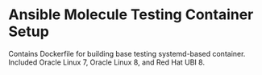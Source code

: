 # Ansible Molecule Testing Container Setup

Contains Dockerfile for building base testing systemd-based container. Included Oracle Linux 7, Oracle Linux 8, and Red Hat UBI 8.
